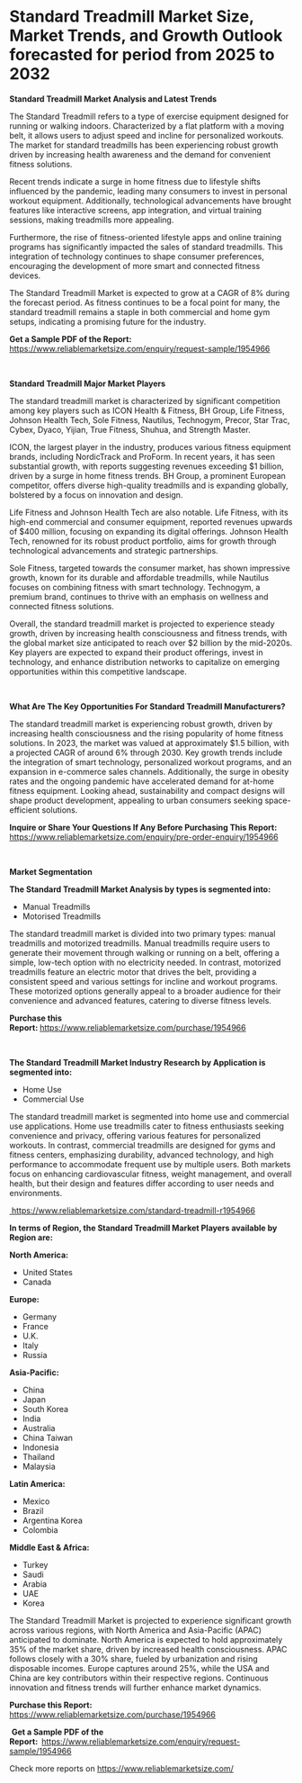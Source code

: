 <p><h1>Standard Treadmill Market Size, Market Trends, and Growth Outlook forecasted for period from 2025 to 2032</h1></p><p><strong>Standard Treadmill Market Analysis and Latest Trends</strong></p>
<p><p>The Standard Treadmill refers to a type of exercise equipment designed for running or walking indoors. Characterized by a flat platform with a moving belt, it allows users to adjust speed and incline for personalized workouts. The market for standard treadmills has been experiencing robust growth driven by increasing health awareness and the demand for convenient fitness solutions. </p><p>Recent trends indicate a surge in home fitness due to lifestyle shifts influenced by the pandemic, leading many consumers to invest in personal workout equipment. Additionally, technological advancements have brought features like interactive screens, app integration, and virtual training sessions, making treadmills more appealing. </p><p>Furthermore, the rise of fitness-oriented lifestyle apps and online training programs has significantly impacted the sales of standard treadmills. This integration of technology continues to shape consumer preferences, encouraging the development of more smart and connected fitness devices.</p><p>The Standard Treadmill Market is expected to grow at a CAGR of 8% during the forecast period. As fitness continues to be a focal point for many, the standard treadmill remains a staple in both commercial and home gym setups, indicating a promising future for the industry.</p></p>
<p><strong>Get a Sample PDF of the Report:&nbsp;</strong> <a href="https://www.reliablemarketsize.com/enquiry/request-sample/1954966?utm_campaign=1133&utm_medium=2&utm_source=Github&utm_content=ia&utm_term=09022025&utm_id=standard-treadmill">https://www.reliablemarketsize.com/enquiry/request-sample/1954966</a></p>
<p>&nbsp;</p>
<p><strong>Standard Treadmill Major Market Players</strong></p>
<p><p>The standard treadmill market is characterized by significant competition among key players such as ICON Health & Fitness, BH Group, Life Fitness, Johnson Health Tech, Sole Fitness, Nautilus, Technogym, Precor, Star Trac, Cybex, Dyaco, Yijian, True Fitness, Shuhua, and Strength Master. </p><p>ICON, the largest player in the industry, produces various fitness equipment brands, including NordicTrack and ProForm. In recent years, it has seen substantial growth, with reports suggesting revenues exceeding $1 billion, driven by a surge in home fitness trends. BH Group, a prominent European competitor, offers diverse high-quality treadmills and is expanding globally, bolstered by a focus on innovation and design.</p><p>Life Fitness and Johnson Health Tech are also notable. Life Fitness, with its high-end commercial and consumer equipment, reported revenues upwards of $400 million, focusing on expanding its digital offerings. Johnson Health Tech, renowned for its robust product portfolio, aims for growth through technological advancements and strategic partnerships.</p><p>Sole Fitness, targeted towards the consumer market, has shown impressive growth, known for its durable and affordable treadmills, while Nautilus focuses on combining fitness with smart technology. Technogym, a premium brand, continues to thrive with an emphasis on wellness and connected fitness solutions.</p><p>Overall, the standard treadmill market is projected to experience steady growth, driven by increasing health consciousness and fitness trends, with the global market size anticipated to reach over $2 billion by the mid-2020s. Key players are expected to expand their product offerings, invest in technology, and enhance distribution networks to capitalize on emerging opportunities within this competitive landscape.</p></p>
<p>&nbsp;</p>
<p><strong>What Are The Key Opportunities For Standard Treadmill Manufacturers?</strong></p>
<p><p>The standard treadmill market is experiencing robust growth, driven by increasing health consciousness and the rising popularity of home fitness solutions. In 2023, the market was valued at approximately $1.5 billion, with a projected CAGR of around 6% through 2030. Key growth trends include the integration of smart technology, personalized workout programs, and an expansion in e-commerce sales channels. Additionally, the surge in obesity rates and the ongoing pandemic have accelerated demand for at-home fitness equipment. Looking ahead, sustainability and compact designs will shape product development, appealing to urban consumers seeking space-efficient solutions.</p></p>
<p><strong>Inquire or Share Your Questions If Any Before Purchasing This Report:</strong> <a href="https://www.reliablemarketsize.com/enquiry/pre-order-enquiry/1954966?utm_campaign=1133&utm_medium=2&utm_source=Github&utm_content=ia&utm_term=09022025&utm_id=standard-treadmill">https://www.reliablemarketsize.com/enquiry/pre-order-enquiry/1954966</a></p>
<p>&nbsp;</p>
<p><strong>Market Segmentation</strong></p>
<p><strong>The Standard Treadmill Market Analysis by types is segmented into:</strong></p>
<p><ul><li>Manual Treadmills</li><li>Motorised Treadmills</li></ul></p>
<p><p>The standard treadmill market is divided into two primary types: manual treadmills and motorized treadmills. Manual treadmills require users to generate their movement through walking or running on a belt, offering a simple, low-tech option with no electricity needed. In contrast, motorized treadmills feature an electric motor that drives the belt, providing a consistent speed and various settings for incline and workout programs. These motorized options generally appeal to a broader audience for their convenience and advanced features, catering to diverse fitness levels.</p></p>
<p><strong>Purchase this Report:&nbsp;</strong><a href="https://www.reliablemarketsize.com/purchase/1954966?utm_campaign=1133&utm_medium=2&utm_source=Github&utm_content=ia&utm_term=09022025&utm_id=standard-treadmill">https://www.reliablemarketsize.com/purchase/1954966</a></p>
<p>&nbsp;</p>
<p><strong>The Standard Treadmill Market Industry Research by Application is segmented into:</strong></p>
<p><ul><li>Home Use</li><li>Commercial Use</li></ul></p>
<p><p>The standard treadmill market is segmented into home use and commercial use applications. Home use treadmills cater to fitness enthusiasts seeking convenience and privacy, offering various features for personalized workouts. In contrast, commercial treadmills are designed for gyms and fitness centers, emphasizing durability, advanced technology, and high performance to accommodate frequent use by multiple users. Both markets focus on enhancing cardiovascular fitness, weight management, and overall health, but their design and features differ according to user needs and environments.</p></p>
<p><a href="https://www.reliablemarketsize.com/standard-treadmill-r1954966?utm_campaign=1133&utm_medium=2&utm_source=Github&utm_content=ia&utm_term=09022025&utm_id=standard-treadmill">&nbsp;https://www.reliablemarketsize.com/standard-treadmill-r1954966</a></p>
<p><strong>In terms of Region, the Standard Treadmill Market Players available by Region are:</strong></p>
<p>
    <p> <strong> North America: </strong>
        <ul>
            <li>United States</li>
            <li>Canada</li>
        </ul>
        </p> 
    <p> <strong> Europe: </strong>
        <ul>
            <li>Germany</li>
            <li>France</li>
            <li>U.K.</li>
            <li>Italy</li>
            <li>Russia</li>
        </ul>
        </p> 
    <p> <strong> Asia-Pacific: </strong>
        <ul>
            <li>China</li>
            <li>Japan</li>
            <li>South Korea</li>
            <li>India</li>
            <li>Australia</li>
            <li>China Taiwan</li>
            <li>Indonesia</li>
            <li>Thailand</li>
            <li>Malaysia</li>
        </ul>
        </p> 
    <p> <strong> Latin America: </strong>
        <ul>
            <li>Mexico</li>
            <li>Brazil</li>
            <li>Argentina Korea</li>
            <li>Colombia</li>
        </ul>
        </p> 
    <p> <strong> Middle East & Africa: </strong>
        <ul>
            <li>Turkey</li>
            <li>Saudi</li>
            <li>Arabia</li>
            <li>UAE</li>
            <li>Korea</li>
        </ul>
    </p>
    </p>
<p><p>The Standard Treadmill Market is projected to experience significant growth across various regions, with North America and Asia-Pacific (APAC) anticipated to dominate. North America is expected to hold approximately 35% of the market share, driven by increased health consciousness. APAC follows closely with a 30% share, fueled by urbanization and rising disposable incomes. Europe captures around 25%, while the USA and China are key contributors within their respective regions. Continuous innovation and fitness trends will further enhance market dynamics.</p></p>
<p><strong>Purchase this Report: </strong><a href="https://www.reliablemarketsize.com/purchase/1954966?utm_campaign=1133&utm_medium=2&utm_source=Github&utm_content=ia&utm_term=09022025&utm_id=standard-treadmill">https://www.reliablemarketsize.com/purchase/1954966</a></p>
<p>&nbsp;<strong>Get a Sample PDF of the Report:&nbsp;&nbsp;</strong><a href="https://www.reliablemarketsize.com/enquiry/request-sample/1954966?utm_campaign=1133&utm_medium=2&utm_source=Github&utm_content=ia&utm_term=09022025&utm_id=standard-treadmill">https://www.reliablemarketsize.com/enquiry/request-sample/1954966</a></p>
<p><strong></strong></p>
<p>Check more reports on <a href="https://www.reliablemarketsize.com/?utm_campaign=1133&utm_medium=2&utm_source=Github&utm_content=ia&utm_term=09022025&utm_id=standard-treadmill">https://www.reliablemarketsize.com/</a></p>